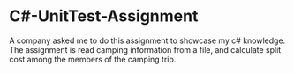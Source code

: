 # C#-UnitTest-Assignment
A company asked me to do this assignment to showcase my c# knowledge. The assignment is read camping information from a file, and calculate split cost among the members of the camping trip.
